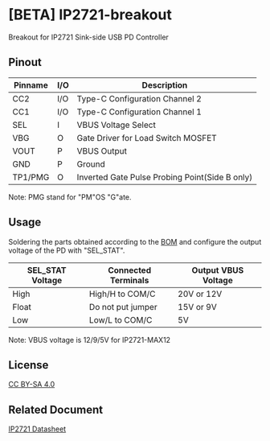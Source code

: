 # [BETA] IP2721-breakout
Breakout for IP2721 Sink-side USB PD Controller

## Pinout

| Pinname | I/O | Description                                    |
|---------|-----|------------------------------------------------|
| CC2     | I/O | Type-C Configuration Channel 2                 |
| CC1     | I/O | Type-C Configuration Channel 1                 |
| SEL     | I   | VBUS Voltage Select                            |
| VBG     | O   | Gate Driver for Load Switch MOSFET             |
| VOUT    | P   | VBUS Output                                    |
| GND     | P   | Ground                                         |
| TP1/PMG | O   | Inverted Gate Pulse Probing Point(Side B only) |

Note: PMG stand for "PM"OS "G"ate.

## Usage
Soldering the parts obtained according to the [BOM](./IP2721_Breakout_BOM.pdf) and configure the output voltage of the PD with "SEL_STAT".

| SEL_STAT Voltage | Connected Terminals | Output VBUS Voltage |
|------------------|---------------------|---------------------|
| High             | High/H to COM/C     | 20V or 12V          |
| Float            | Do not put jumper   | 15V or 9V           |
| Low              | Low/L to COM/C      | 5V                  |

Note: VBUS voltage is 12/9/5V for IP2721-MAX12

## License
[CC BY-SA 4.0](https://creativecommons.org/licenses/by-sa/4.0/legalcode)

## Related Document
[IP2721 Datasheet](https://datasheet.lcsc.com/lcsc/2006111335_INJOINIC-IP2721_C603176.pdf)
